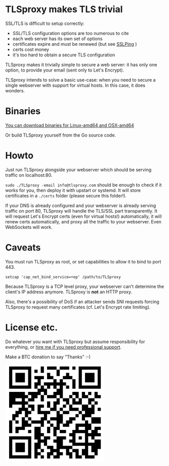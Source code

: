 # TLSproxy makes TLS trivial

SSL/TLS is difficult to setup correctly:

- SSL/TLS configuration options are too numerous to cite
- each web server has its own set of options
- certificates expire and must be renewed (but see [SSLPing](https://sslping.com) )
- certs cost money
- it's too hard to obtain a secure TLS configuration

TLSproxy makes it trivially simple to secure a web server: it has only one option, to provide your email (sent only to Let's Encrypt).

TLSproxy intends to solve a basic use-case: when you need to secure a single webserver with support for virtual hosts. In this case, it does wonders.

# Binaries

[You can download binaries for Linux-amd64 and OSX-amd64](https://github.com/chrisDeFouRire/tlsproxy/releases)

Or build TLSproxy yourself from the Go source code.

# Howto

Just run TLSproxy alongside your webserver which should be serving traffic on localhost:80.

`sudo ./TLSproxy -email info@tlsproxy.com` should be enough to check if it works for you, then deploy it with upstart or systemd. It will store certificates in a `./certs` folder (please secure this folder!).

If your DNS is already configured and your webserver is already serving traffic on port 80, TLSproxy will handle the TLS/SSL part transparently. It will request Let's Encrypt certs (even for virtual hosts!) automatically, it will renew certs automatically, and proxy all the traffic to your webserver. Even WebSockets will work.

# Caveats

You must run TLSproxy as root, or set capabilities to allow it to bind to port 443.

```
setcap 'cap_net_bind_service=+ep' /path/to/TLSproxy
```

Because TLSproxy is a TCP level proxy, your webserver can't determine the client's IP address anymore. TLSproxy is **not** an HTTP proxy.

Also, there's a possibility of DoS if an attacker sends SNI requests forcing TLSproxy to request many certificates (cf. Let's Encrypt rate limiting).

# License etc.

Do whatever you want with TLSproxy but assume responsibility for everything,
or [hire me if you need professional support](https://hire.chris-hartwig.com).

Make a BTC donation to say "Thanks" :-)

![1A4ZNLXBYP8m1HL7RsCwHDU8Thuhx6YXcQ`](./BTCtlsproxy.png)